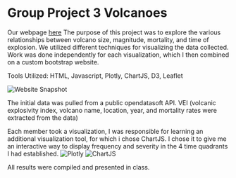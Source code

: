 # **Group Project 3 Volcanoes**
Our webpage [here](https://jaryan77.github.io/volcano_pt3/index.html)
The purpose of this project was to explore the various relationships between volcano size, magnitude, mortality, and time of explosion. We utilized different techniques for visualizing the data collected. Work was done independently for each visualization, which I then combined on a custom bootstrap website. 

Tools Utilized: HTML, Javascript, Plotly, ChartJS, D3, Leaflet

![Website Snapshot]()

The initial data was pulled from a public opendatasoft API. VEI (volcanic explosivity index, volcano name, location, year, and mortality rates were extracted from the data)

Each member took a visualization, I was responsible for learning an additional visualization tool, for which i chose ChartJS. I chose it to give me an interactive way to display frequency and severity in the 4 time quadrants I had established. 
![Plotly]()
![ChartJS]()

All results were compiled and presented in class.
